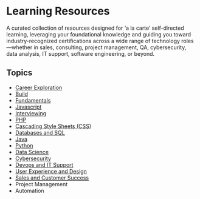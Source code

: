 # Learning Resources
A curated collection of resources designed for ‘a la carte’ self-directed learning, leveraging your foundational knowledge and guiding you toward industry-recognized certifications across a wide range of technology roles—whether in sales, consulting, project management, QA, cybersecurity, data analysis, IT support, software engineering, or beyond.

## Topics
- [Career Exploration](./CAREER_EXPLORATION.md)
- [Build](./BUILD.md)
- [Fundamentals](./FUNDAMENTALS.md)
- [Javascript](./JAVASCRIPT.md)
- [Interviewing](./INTERVIEWING.md)
- [PHP](./PHP.md)
- [Cascading Style Sheets (CSS)](./CSS.md)
- [Databases and SQL](./DATABASES_AND_SQL.md)
- [Java](./JAVA.md)
- [Python](./PYTHON.md)
- [Data Science](./DATA_SCIENCE.md)
- [Cybersecurity](./CYBERSECURITY.md)
- [Devops and IT Support](./DEVOPS_AND_IT_SUPPORT.md)
- [User Experience and Design](./UX_AND_DESIGN.md)
- [Sales and Customer Success](./SALES_AND_CUSTOMER_SUCCESS.md)
- Project Management
- Automation

